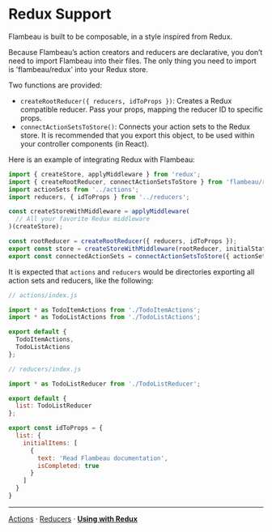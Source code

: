 # Redux Support

Flambeau is built to be composable, in a style inspired from Redux.

Because Flambeau’s action creators and reducers are declarative, you don’t need
to import Flambeau into their files. The only thing you need to import is
'flambeau/redux' into your Redux store.

Two functions are provided:
- `createRootReducer({ reducers, idToProps })`: Creates a Redux compatible
reducer. Pass your props, mapping the reducer ID to specific props.
- `connectActionSetsToStore()`: Connects your action sets to the Redux store. It
is recommended that you export this object, to be used within your controller
components (in React).

Here is an example of integrating Redux with Flambeau:

```javascript
import { createStore, applyMiddleware } from 'redux';
import { createRootReducer, connectActionSetsToStore } from 'flambeau/redux';
import actionSets from '../actions';
import reducers, { idToProps } from '../reducers';

const createStoreWithMiddleware = applyMiddleware(
  // All your favorite Redux middleware
)(createStore);

const rootReducer = createRootReducer({ reducers, idToProps });
export const store = createStoreWithMiddleware(rootReducer, initialState);
export const connectedActionSets = connectActionSetsToStore({ actionSets, store });
```

It is expected that `actions` and `reducers` would be directories exporting all
action sets and reducers, like the following:

```javascript
// actions/index.js

import * as TodoItemActions from './TodoItemActions';
import * as TodoListActions from './TodoListActions';

export default {
  TodoItemActions,
  TodoListActions
};
```

```javascript
// reducers/index.js

import * as TodoListReducer from './TodoListReducer';

export default {
  list: TodoListReducer
};

export const idToProps = {
  list: {
    initialItems: [
      {
        text: 'Read Flambeau documentation',
        isCompleted: true
      }
    ]
  }
}
```

---

[Actions](actions.md)
·
[Reducers](reducers.md)
·
**[Using with Redux](redux.md)**
